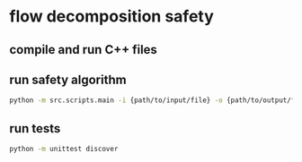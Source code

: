 # flow decomposition safety

## compile and run C++ files


## run safety algorithm

```bash
python -m src.scripts.main -i {path/to/input/file} -o {path/to/output/file} -m {optional}
```

## run tests

```bash
python -m unittest discover
```

